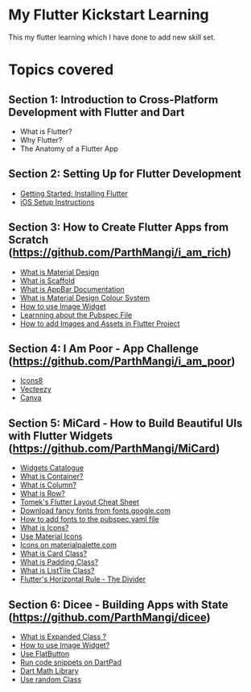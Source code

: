 # My Flutter Kickstart Learning
This my flutter learning which I have done to add new skill set.

# Topics covered

 ## Section 1: Introduction to Cross-Platform Development with Flutter and Dart
 
* What is Flutter?
* Why Flutter?
* The Anatomy of a Flutter App

## Section 2: Setting Up for Flutter Development

* [Getting Started: Installing Flutter](https://flutter.dev/docs/get-started/install)
* [iOS Setup Instructions](https://flutter.dev/docs/get-started/install/macos#ios-setup)


## Section 3: How to Create Flutter Apps from Scratch (https://github.com/ParthMangi/i_am_rich)

* [What is Material Design](https://material.io/)
* [What is Scaffold](https://docs.flutter.io/flutter/material/Scaffold-class.html)
* [What is AppBar Documentation](https://docs.flutter.io/flutter/material/AppBar-class.html)
* [What is  Material Design Colour System](https://material.io/design/color/the-color-system.html)
* [How to use Image Widget](https://docs.flutter.io/flutter/widgets/Image-class.html)
* [Learnning about the Pubspec File](https://www.dartlang.org/tools/pub/pubspec)
* [How to add Images and Assets in Flutter Project](https://flutter.dev/docs/development/ui/assets-and-images)

## Section 4: I Am Poor - App Challenge (https://github.com/ParthMangi/i_am_poor)

* [Icons8](https://icons8.com/)
* [Vecteezy](https://www.vecteezy.com/)
* [Canva](https://www.canva.com/)

## Section 5: MiCard - How to Build Beautiful UIs with Flutter Widgets (https://github.com/ParthMangi/MiCard)

* [Widgets Catalogue](https://flutter.dev/docs/development/ui/widgets)
* [What is Container?](https://docs.flutter.io/flutter/widgets/Container-class.html)
* [What is Column?](https://docs.flutter.io/flutter/widgets/Column-class.html)
* [What is Row?](https://docs.flutter.io/flutter/widgets/Row-class.html)
* [Tomek's Flutter Layout Cheat Sheet](https://medium.com/flutter-community/flutter-layout-cheat-sheet-5363348d037e)
* [Download fancy fonts from fonts.google.com](https://fonts.google.com/)
* [How to add fonts to the pubspec.yaml file](https://flutter.dev/docs/cookbook/design/package-fonts)
* [What is Icons?](https://docs.flutter.io/flutter/material/Icons-class.html)
* [Use Material Icons](https://material.io/tools/icons/?style=baseline)
* [Icons on materialpalette.com](https://www.materialpalette.com/icons)
* [What is Card Class?](https://docs.flutter.io/flutter/material/Card-class.html)
* [What is Padding Class?](https://docs.flutter.io/flutter/widgets/Padding-class.html)
* [What is ListTile Class?](https://docs.flutter.io/flutter/material/ListTile-class.html)
* [Flutter's Horizontal Rule - The Divider](https://docs.flutter.io/flutter/material/Divider-class.html)

## Section 6: Dicee - Building Apps with State (https://github.com/ParthMangi/dicee)

* [What is Expanded Class ?](https://docs.flutter.io/flutter/widgets/Expanded-class.html)
* [How to use Image Widget?](https://docs.flutter.io/flutter/widgets/Image-class.html)
* [Use FlatButton](https://docs.flutter.io/flutter/material/FlatButton-class.html)
* [Run code snippets on DartPad](https://dartpad.dartlang.org/)
* [Dart Math Library](https://api.dartlang.org/stable/2.2.0/dart-math/dart-math-library.html)
* [Use random Class](https://api.dartlang.org/stable/2.2.0/dart-math/Random-class.html)
 


